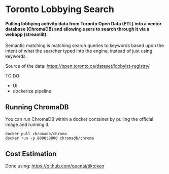 ﻿# Toronto Lobbying Search

#### Pulling lobbying activity data from Toronto Open Data (ETL) into a vector database (ChromaDB) and allowing users to search through it via a webapp (streamlit).

Semantic matching is matching search queries to keywords based upon the intent of what the searcher typed into the engine, instead of just using keywords.

Source of the data: https://open.toronto.ca/dataset/lobbyist-registry/

TO DO:
- UI
- dockerize pipeline

## Running ChromaDB

You can run ChromaDB within a docker container by pulling the official image and running it.

```
docker pull chromadb/chroma
docker run -p 8000:8000 chromadb/chroma
```

## Cost Estimation
Done using: 
https://github.com/openai/tiktoken
